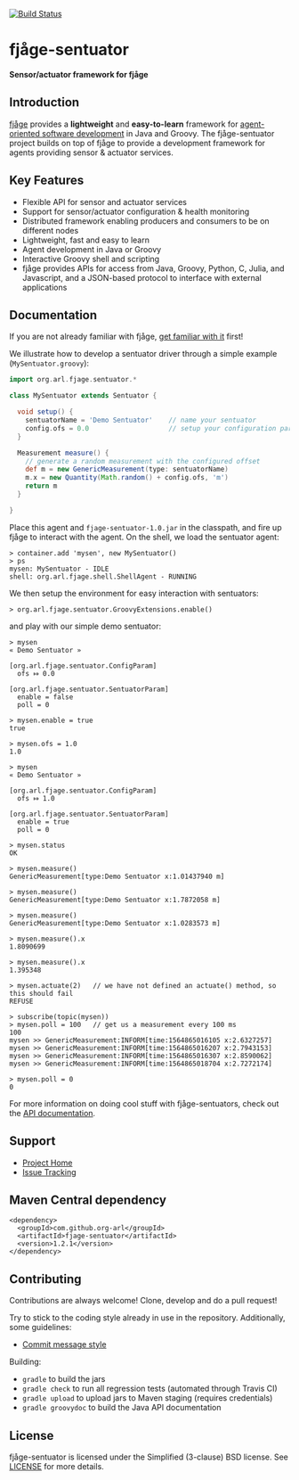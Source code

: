 [![Build Status](https://travis-ci.org/org-arl/fjage-sentuator.svg?branch=master)](https://travis-ci.org/org-arl/fjage-sentuator)

fjåge-sentuator
===============
**Sensor/actuator framework for fjåge**

Introduction
------------

[fjåge](http://github.com/org-arl/fjage) provides a **lightweight** and **easy-to-learn** framework for [agent-oriented software development](http://en.wikipedia.org/wiki/Agent-oriented_programming) in Java and Groovy. The fjåge-sentuator project builds on top of fjåge to provide a development framework for agents providing sensor & actuator services.

Key Features
------------

* Flexible API for sensor and actuator services
* Support for sensor/actuator configuration & health monitoring
* Distributed framework enabling producers and consumers to be on different nodes
* Lightweight, fast and easy to learn
* Agent development in Java or Groovy
* Interactive Groovy shell and scripting
* fjåge provides APIs for access from Java, Groovy, Python, C, Julia, and Javascript, and a JSON-based protocol to interface with external applications

Documentation
-------------

If you are not already familiar with fjåge, [get familiar with it](https://fjage.readthedocs.io/en/latest/quickstart.html) first!

We illustrate how to develop a sentuator driver through a simple example (`MySentuator.groovy`):
```groovy
import org.arl.fjage.sentuator.*

class MySentuator extends Sentuator {

  void setup() {
    sentuatorName = 'Demo Sentuator'    // name your sentuator
    config.ofs = 0.0                    // setup your configuration parameters
  }

  Measurement measure() {
    // generate a random measurement with the configured offset
    def m = new GenericMeasurement(type: sentuatorName)
    m.x = new Quantity(Math.random() + config.ofs, 'm')
    return m
  }

}
```

Place this agent and `fjage-sentuator-1.0.jar` in the classpath, and fire up fjåge to interact with the agent. On the shell, we load the sentuator agent:
```console
> container.add 'mysen', new MySentuator()
> ps
mysen: MySentuator - IDLE
shell: org.arl.fjage.shell.ShellAgent - RUNNING
```
We then setup the environment for easy interaction with sentuators:
```console
> org.arl.fjage.sentuator.GroovyExtensions.enable()
```
and play with our simple demo sentuator:
```console
> mysen
« Demo Sentuator »

[org.arl.fjage.sentuator.ConfigParam]
  ofs ⤇ 0.0

[org.arl.fjage.sentuator.SentuatorParam]
  enable = false
  poll = 0

> mysen.enable = true
true

> mysen.ofs = 1.0
1.0

> mysen
« Demo Sentuator »

[org.arl.fjage.sentuator.ConfigParam]
  ofs ⤇ 1.0

[org.arl.fjage.sentuator.SentuatorParam]
  enable = true
  poll = 0

> mysen.status
OK

> mysen.measure()
GenericMeasurement[type:Demo Sentuator x:1.01437940 m]

> mysen.measure()
GenericMeasurement[type:Demo Sentuator x:1.7872058 m]

> mysen.measure()
GenericMeasurement[type:Demo Sentuator x:1.0283573 m]

> mysen.measure().x
1.8090699

> mysen.measure().x
1.395348

> mysen.actuate(2)   // we have not defined an actuate() method, so this should fail
REFUSE

> subscribe(topic(mysen))
> mysen.poll = 100   // get us a measurement every 100 ms
100
mysen >> GenericMeasurement:INFORM[time:1564865016105 x:2.6327257]
mysen >> GenericMeasurement:INFORM[time:1564865016207 x:2.7943153]
mysen >> GenericMeasurement:INFORM[time:1564865016307 x:2.8590062]
mysen >> GenericMeasurement:INFORM[time:1564865018704 x:2.7272174]

> mysen.poll = 0
0
```

For more information on doing cool stuff with fjåge-sentuators, check out the [API documentation](http://org-arl.github.io/fjage-sentuator/).

Support
-------

* [Project Home](http://github.com/org-arl/fjage-sentuator)
* [Issue Tracking](http://github.com/org-arl/fjage-sentuator/issues)

Maven Central dependency
------------------------

    <dependency>
      <groupId>com.github.org-arl</groupId>
      <artifactId>fjage-sentuator</artifactId>
      <version>1.2.1</version>
    </dependency>

Contributing
------------

Contributions are always welcome! Clone, develop and do a pull request!

Try to stick to the coding style already in use in the repository. Additionally, some guidelines:

* [Commit message style](https://github.com/angular/angular.js/blob/master/DEVELOPERS.md#commits)

Building:

* `gradle` to build the jars
* `gradle check` to run all regression tests (automated through Travis CI)
* `gradle upload` to upload jars to Maven staging (requires credentials)
* `gradle groovydoc` to build the Java API documentation

License
-------

fjåge-sentuator is licensed under the Simplified (3-clause) BSD license.
See [LICENSE](http://github.com/org-arl/fjage-sentuator/blob/master/LICENSE) for more details.
